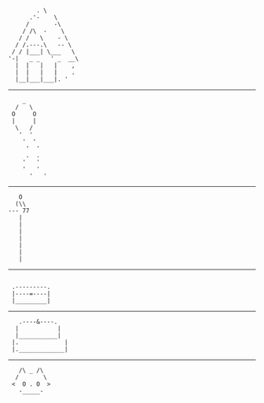 ```
        . \
      .'-    \
     /       -\  
    / /\  -    \
   / /   \    - \
  / /.---.\   -- \
 / / |___| \___   \
'-|   _ _   ' _  __\
  |  |   |   |    , 
  |  |   |   |    . 
  |__|___|___|. '
```                        
************
```
    _
  /   \
 O     O
 |     |
  \   /
   '  '
    '  '
     '  '
     .  .
    '   '     
    '   '
      '   '

```
**************
```
   O
  (\\
--- 77
   |
   |
   |
   |
   |
   |
   |
```
******************
```

 .---------.
 |----=----|
 |_________|
```
******************
```
   .----&----.
  |           |
  |___________|
 |.             |
 |._____________|
```
*************************
```
   /\ _ /\ 
  /       \
 <  O . O  >
   -_____-
```

